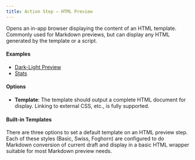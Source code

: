 ```yaml
---
title: Action Step – HTML Preview
---
```


Opens an in-app browser displaying the content of an HTML template. Commonly used for Markdown previews, but can display any HTML generated by the template or a script.

#### Examples

- [Dark-Light Preview](http://actions.getdrafts.com/a/1Ct)
- [Stats](http://actions.getdrafts.com/a/1DY)

#### Options

- **Template**: The template should output a complete HTML document for display. Linking to external CSS, etc., is fully supported.

#### Built-in Templates

There are three options to set a default template on an HTML preview step. Each of these styles (Basic, Swiss, Foghorn) are configured to do Markdown conversion of current draft and display in a basic HTML wrapper suitable for most Markdown preview needs.
